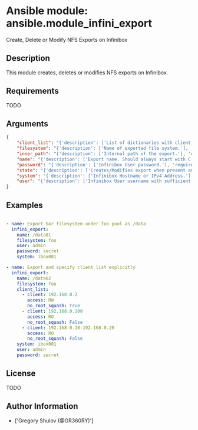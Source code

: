 # Ansible module: ansible.module_infini_export


Create, Delete or Modify NFS Exports on Infinibox

## Description

This module creates, deletes or modifies NFS exports on Infinibox.

## Requirements

TODO

## Arguments

``` json
{
    "client_list": "{'description': ['List of dictionaries with client entries. See examples. Check infini_export_client module to modify individual NFS client entries for export.'], 'default': 'All Hosts(*), RW, no_root_squash: True', 'required': False}",
    "filesystem": "{'description': ['Name of exported file system.'], 'required': True}",
    "inner_path": "{'description': ['Internal path of the export.'], 'default': '/'}",
    "name": "{'description': ['Export name. Should always start with C(/). (ex. name=/data)'], 'aliases': ['export', 'path'], 'required': True}",
    "password": "{'description': ['Infinibox User password.'], 'required': False}",
    "state": "{'description': ['Creates/Modifies export when present and removes when absent.'], 'required': False, 'default': 'present', 'choices': ['present', 'absent']}",
    "system": "{'description': ['Infinibox Hostname or IPv4 Address.'], 'required': True}",
    "user": "{'description': ['Infinibox User username with sufficient priveledges ( see notes ).'], 'required': False}",
}
```

## Examples


``` yaml

- name: Export bar filesystem under foo pool as /data
  infini_export:
    name: /data01
    filesystem: foo
    user: admin
    password: secret
    system: ibox001

- name: Export and specify client list explicitly
  infini_export:
    name: /data02
    filesystem: foo
    client_list:
      - client: 192.168.0.2
        access: RW
        no_root_squash: True
      - client: 192.168.0.100
        access: RO
        no_root_squash: False
      - client: 192.168.0.10-192.168.0.20
        access: RO
        no_root_squash: False
    system: ibox001
    user: admin
    password: secret

```

## License

TODO

## Author Information
  - ['Gregory Shulov (@GR360RY)']
